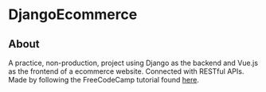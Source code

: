 # DjangoEcommerce
## About
A practice, non-production, project using Django as the backend and Vue.js as the frontend of a ecommerce website. Connected with RESTful APIs. Made by following the FreeCodeCamp tutorial found [here](https://www.freecodecamp.org/news/create-an-e-commerce-site-with-django-and-vue/).
